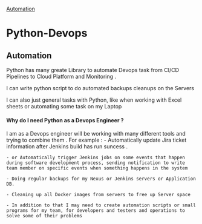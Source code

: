 [Automation](#Automation)

# Python-Devops

## Automation 

Python has many greate Library to automate Devops task from CI/CD Pipelines to Cloud Platform and Monitoring . 

I can write python script to do automated backups cleanups on the Servers 

I can also just general tasks with Python, like when working with Excel sheets or automating some task on my Laptop  

#### Why do I need Python as a Devops Engineer ?

I am as a Devops engineer will be working with many different tools and trying to combine them . For example : 
    - Automatically update Jira ticket information after Jenkins build has run suncess . 
    
    - or Automatically trigger Jenkins jobs on some events that happen during software development process, sending notification to write team member on specific events when something happens in the system 

    - Doing regular backups for my Nexus or Jenkins servers or Application DB. 
    
    - Cleaning up all Docker images from servers to free up Server space

    - In addition to that I may need to create automation scripts or small programs for my team, for developers and testers and operations to solve some of their problems 





    
    
